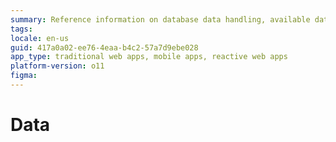 ```yaml
---
summary: Reference information on database data handling, available data types in OutSystems, and how to model and handle data in OutSystems.
tags: 
locale: en-us
guid: 417a0a02-ee76-4eaa-b4c2-57a7d9ebe028
app_type: traditional web apps, mobile apps, reactive web apps
platform-version: o11
figma:
---
```


# Data
